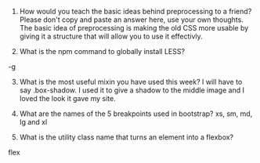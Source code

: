 1. How would you teach the basic ideas behind preprocessing to a friend?  Please don't copy and paste an answer here, use your own thoughts.
The basic idea of preprocessing is making the old CSS more usable by giving it a structure that will allow you to use it effectivly. 



2. What is the npm command to globally install LESS?

-g

3. What is the most useful mixin you have used this week?
I will have to say .box-shadow. I used it to give a shadow to the middle image and I loved the look it gave my site.


4. What are the names of the 5 breakpoints used in bootstrap?
xs, sm, md, lg and xl 

5. What is the utility class name that turns an element into a flexbox?

flex 
